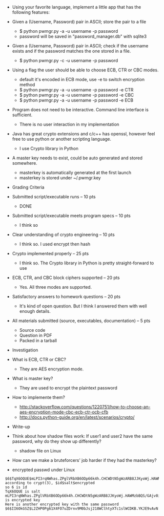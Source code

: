 * Using your favorite language, implement a little app that has the following features:

 * Given a (Username, Password) pair in ASCII; store the pair to a file
   * $ python pwmgr.py -a -u username -p password
   * password will be saved in "password_manager.db" with sqlite3
 * Given a (Username, Password) pair in ASCII; check if the username exists and if the password matches the one stored in a file.
   * $ python pwmgr.py -c -u username -p password
 * Using a flag the user should be able to choose ECB, CTR or CBC modes.
   * default it's encoded in ECB mode, use -e to switch encryption method
   * $ python pwmgr.py -a -u username -p password -e CTR
   * $ python pwmgr.py -a -u username -p password -e CBC
   * $ python pwmgr.py -a -u username -p password -e ECB
 * Program does not need to be interactive. Command line interface is sufficient.
   * There is no user interaction in my implementation
 * Java has great crypto extensions and c/c++ has openssl, however feel free to use python or another scripting language. 
   * I use Crypto library in Python
 * A master key needs to exist, could be auto generated and stored somewhere. 
   * masterkey is automatically generated at the first launch
   * masterkey is stored under ~/.pwmgr.key

* Grading Criteria

 * Submitted script/executable runs – 10 pts
   * DONE
 * Submitted script/executable meets program specs – 10 pts
   * I think so
 * Clear understanding of crypto engineering – 10 pts
   * I think so. I used encrypt then hash
 * Crypto implemented properly – 25 pts
   * I think so. The Crypto library in Python is pretty straight-forward to use
 * ECB, CTR, and CBC block ciphers supported – 20 pts
   * Yes. All three modes are supported.
 * Satisfactory answers to homework questions – 20 pts
   * It's kind of open question. But I think I answered them with well enough details.
 * All materials submitted (source, executables, documentation) – 5 pts
   * Source code
   * Question in PDF
   * Packed in a tarball

* Investigation
 * What is ECB, CTR or CBC? 
   * They are AES encryption mode.
 * What is master key?
   * They are used to encrypt the plaintext password
 * How to implemente them?
   * http://stackoverflow.com/questions/1220751/how-to-choose-an-aes-encryption-mode-cbc-ecb-ctr-ocb-cfb
   * http://docs.python-guide.org/en/latest/scenarios/crypto/

* Write-up
 * Think about how shadow files work: If user1 and user2 have the same password, why do they show up differently? 
   * shadow file on Linux
 * How can we make a bruteforcers' job harder if they had the masterkey?

 * encrypted passwd under Linux
  ```
  $6$TqX6OQUE$mLPI3rqNWhas.ZPglVRbXB6ODp66k4h.CHCWDtN5gWzARB8JJKyoWj.HAWMzbBQS/GAjv0iB8LQxYh90IfpeE/
  according to crypt(3), $id$salt$encrypted
  so 6 is id
  TqX6OQUE is salt
  mLPI3rqNWhas.ZPglVRbXB6ODp66k4h.CHCWDtN5gWzARB8JJKyoWj.HAWMzbBQS/GAjv0iB8LQxYh90IfpeE/ is encrypted key
  Here is another encrypted key with the same password
  $6$II6OkGSZ$L2ZHP0Pg61X4FO7uZDrnv9M0bJsj218WClhtyXTc1slWCDKB.YKJE9vAvN.mAJnaT9WW5UHZFv5iWBhxkL8yM/
  ```

